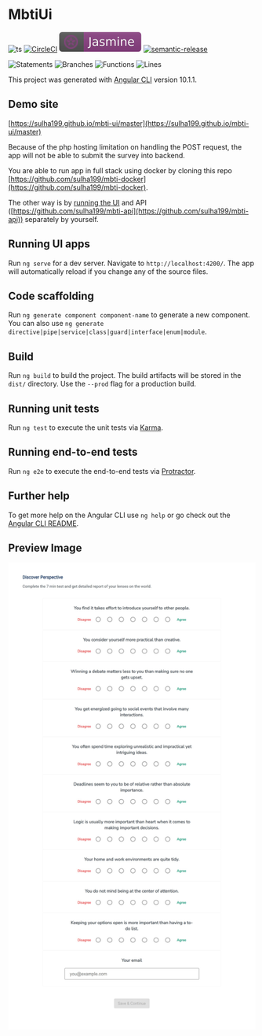 # MbtiUi

![ts](https://badgen.net/badge/Built%20With/TypeScript/blue)
[![CircleCI](https://circleci.com/gh/sulha199/mbti-ui.svg?style=shield)](https://circleci.com/gh/sulha199/mbti-ui)
![](https://github.com/aleen42/badges/raw/master/src/jasmine.svg)
[![semantic-release](https://img.shields.io/badge/%20%20%F0%9F%93%A6%F0%9F%9A%80-semantic--release-e10079.svg)](https://github.com/semantic-release/semantic-release)

![Statements](https://img.shields.io/badge/statements-98.75%25-brightgreen.svg)
![Branches](https://img.shields.io/badge/branches-51.72%25-red.svg)
![Functions](https://img.shields.io/badge/functions-96.3%25-brightgreen.svg)
![Lines](https://img.shields.io/badge/lines-98.57%25-brightgreen.svg)

This project was generated with [Angular CLI](https://github.com/angular/angular-cli) version 10.1.1.

## Demo site

[https://sulha199.github.io/mbti-ui/master](https://sulha199.github.io/mbti-ui/master)

Because of the php hosting limitation on handling the POST request, the app will not be able to submit the survey into backend.

You are able to run app in full stack using docker by cloning this repo [https://github.com/sulha199/mbti-docker](https://github.com/sulha199/mbti-docker).

The other way is by [running the UI](##running-ui-apps) and API ([https://github.com/sulha199/mbti-api](https://github.com/sulha199/mbti-api)) separately by yourself.

## Running UI apps

Run `ng serve` for a dev server. Navigate to `http://localhost:4200/`. The app will automatically reload if you change any of the source files.

## Code scaffolding

Run `ng generate component component-name` to generate a new component. You can also use `ng generate directive|pipe|service|class|guard|interface|enum|module`.

## Build

Run `ng build` to build the project. The build artifacts will be stored in the `dist/` directory. Use the `--prod` flag for a production build.

## Running unit tests

Run `ng test` to execute the unit tests via [Karma](https://karma-runner.github.io).

## Running end-to-end tests

Run `ng e2e` to execute the end-to-end tests via [Protractor](http://www.protractortest.org/).

## Further help

To get more help on the Angular CLI use `ng help` or go check out the [Angular CLI README](https://github.com/angular/angular-cli/blob/master/README.md).

## Preview Image

![preview](thumbnail.jpg)
